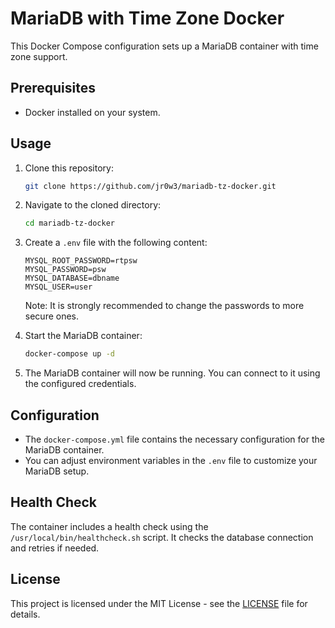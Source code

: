 # MariaDB with Time Zone Docker

This Docker Compose configuration sets up a MariaDB container with time zone support.

## Prerequisites

- Docker installed on your system.

## Usage

1. Clone this repository:

    ```bash
    git clone https://github.com/jr0w3/mariadb-tz-docker.git
    ```

2. Navigate to the cloned directory:

    ```bash
    cd mariadb-tz-docker
    ```

3. Create a `.env` file with the following content:

    ```
    MYSQL_ROOT_PASSWORD=rtpsw
    MYSQL_PASSWORD=psw
    MYSQL_DATABASE=dbname
    MYSQL_USER=user
    ```

   Note: It is strongly recommended to change the passwords to more secure ones.

4. Start the MariaDB container:

    ```bash
    docker-compose up -d
    ```

5. The MariaDB container will now be running. You can connect to it using the configured credentials.

## Configuration

- The `docker-compose.yml` file contains the necessary configuration for the MariaDB container.
- You can adjust environment variables in the `.env` file to customize your MariaDB setup.

## Health Check

The container includes a health check using the `/usr/local/bin/healthcheck.sh` script. It checks the database connection and retries if needed.

## License

This project is licensed under the MIT License - see the [LICENSE](LICENSE) file for details.
